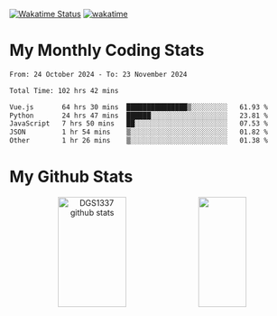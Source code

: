 [![Wakatime Status](https://github.com/noopurphalak/noopurphalak/workflows/wakatime-status-update/badge.svg)](https://github.com/noopurphalak/noopurphalak/actions/workflows/main.yml)
[![wakatime](https://wakatime.com/badge/user/80ace140-ef40-4fdd-b8ed-f3be3d2e1aea.svg)](https://wakatime.com/@80ace140-ef40-4fdd-b8ed-f3be3d2e1aea)

# My Monthly Coding Stats

<!--START_SECTION:waka-->

```txt
From: 24 October 2024 - To: 23 November 2024

Total Time: 102 hrs 42 mins

Vue.js       64 hrs 30 mins  ███████████████▒░░░░░░░░░   61.93 %
Python       24 hrs 47 mins  ██████░░░░░░░░░░░░░░░░░░░   23.81 %
JavaScript   7 hrs 50 mins   ██░░░░░░░░░░░░░░░░░░░░░░░   07.53 %
JSON         1 hr 54 mins    ▒░░░░░░░░░░░░░░░░░░░░░░░░   01.82 %
Other        1 hr 26 mins    ▒░░░░░░░░░░░░░░░░░░░░░░░░   01.38 %
```

<!--END_SECTION:waka-->

# My Github Stats
<div style="text-align: center;">
  <img width="49%" height="195px" src="https://github-readme-stats-sigma-five.vercel.app/api?username=noopurphalak&show_icons=true&count_private=true&hide_border=true&title_color=ecf2f8&icon_color=0d1117&text_color=FFFFFF&bg_color=0d1117" alt="DGS1337 github stats" />
  <img width="41%" height="195px" src="https://github-readme-stats-sigma-five.vercel.app/api/top-langs/?username=noopurphalak&layout=compact&hide_border=true&title_color=ecf2f8&text_color=FFFFFF&bg_color=0d1117" />
</div>
